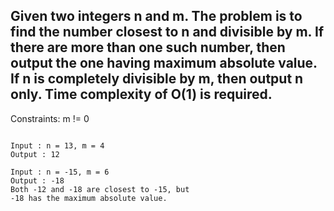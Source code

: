 ## Given two integers n and m. The problem is to find the number closest to n and divisible by m. If there are more than one such number, then output the one having maximum absolute value. If n is completely divisible by m, then output n only. Time complexity of O(1) is required.

Constraints: m != 0

```

Input : n = 13, m = 4
Output : 12

Input : n = -15, m = 6
Output : -18
Both -12 and -18 are closest to -15, but
-18 has the maximum absolute value.
```
